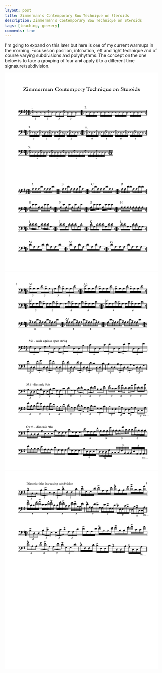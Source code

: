 ```yaml
---
layout: post
title: Zimmerman's Contemporary Bow Technique on Steroids
description: Zimmerman's Contemporary Bow Technique on Steroids
tags: [teaching, geekery]
comments: true
---
```

I'm going to expand on this later but here is one of my current warmups in the morning. Focuses on position, intonation, left and right technique and of course varying subdivisions and polyrhythms. The concept on the one below is to take a grouping of four and apply it to a different time signature/subdivision.

![warmup page one](/images/warmup_Page_1.png)
![warmup page two](/images/warmup_Page_2.png)
![warmup page three](/images/warmup_Page_3.png)